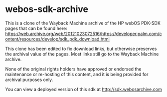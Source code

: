 # webos-sdk-archive

This is a clone of the Wayback Machine archive of the HP webOS PDK-SDK pages that can be found here: https://web.archive.org/web/20121023072516/https://developer.palm.com/content/resources/develop/sdk_pdk_download.html

This clone has been edited to fix download links, but otherwise preserves the archival value of the pages. Most links still go to the Wayback Machine archive.

None of the original rights holders have approved or endorsed the maintenance or re-hosting of this content, and it is being provided for archival purposes only.

You can view a deployed version of this sdk at http://sdk.webosarchive.com
